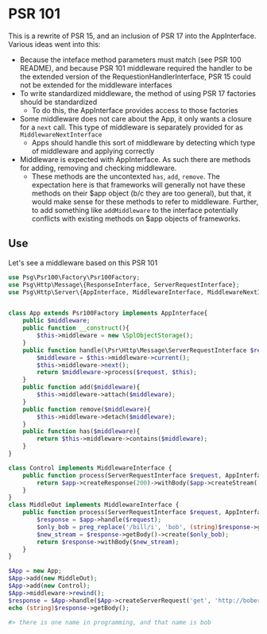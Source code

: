 # PSR 101

This is a rewrite of PSR 15, and an inclusion of PSR 17 into the AppInterface.  Various ideas went into this:

-	Because the inteface method parameters must match (see PSR 100 README), and because PSR 101 middleware required the handler to be the extended version of the RequestionHandlerInterface, PSR 15 could not be extended for the middleware interfaces
-	To write standardized middleware, the method of using PSR 17 factories should be standardized
	-	To do this, the AppInterface provides access to those factories
-	Some middleware does not care about the App, it only wants a closure for a `next` call.  This type of middleware is separately provided for as `MiddlewareNextInterface`
	-	Apps should handle this sort of middleware by detecting which type of middleware and applying correctly
-	Middleware is expected with AppInterface.  As such there are methods for adding, removing and checking middleware.
	-	These methods are the uncontexted `has`, `add`, `remove`.  The expectation here is that frameworks will generally not have these methods on their $app object (b/c they are too general), but that, it would make sense for these methods to refer to middleware.  Further, to add something like `addMiddleware` to the interface potentially conflicts with existing methods on $app objects of frameworks.



## Use
Let's see a middleware based on this PSR 101

```php
use Psg\Psr100\Factory\Psr100Factory;
use Psg\Http\Message\{ResponseInterface, ServerRequestInterface};
use Psg\Http\Server\{AppInterface, MiddlewareInterface, MiddlewareNextInterface};


class App extends Psr100Factory implements AppInterface{
	public $middleware;
	public function __construct(){
		$this->middleware = new \SplObjectStorage();
	}
	public function handle(\Psr\Http\Message\ServerRequestInterface $request): ResponseInterface {
		$middleware = $this->middleware->current();
		$this->middleware->next();
		return $middleware->process($request, $this);
	}
	public function add($middleware){
		$this->middleware->attach($middleware);
	}
	public function remove($middleware){
		$this->middleware->detach($middleware);
	}
	public function has($middleware){
		return $this->middleware->contains($middleware);
	}
}

class Control implements MiddlewareInterface {
	public function process(ServerRequestInterface $request, AppInterface $app): ResponseInterface {
		return $app->createResponse(200)->withBody($app->createStream('there is one name in programming, and that name is bill'));
	}
}
class MiddleOut implements MiddlewareInterface {
	public function process(ServerRequestInterface $request, AppInterface $app): ResponseInterface {
		$response = $app->handle($request);
		$only_bob = preg_replace('/bill/i', 'bob', (string)$response->getbody());
		$new_stream = $response->getBody()->create($only_bob);
		return $response->withBody($new_stream);
	}
}

$App = new App;
$App->add(new MiddleOut);
$App->add(new Control);
$App->middleware->rewind();
$response = $App->handle($App->createServerRequest('get', 'http://bobery.com/'));
echo (string)$response->getBody();

#> there is one name in programming, and that name is bob
```